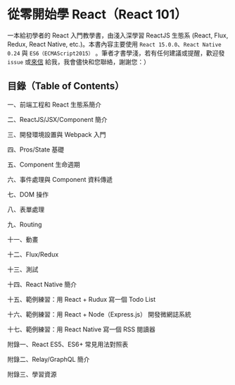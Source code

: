 # 從零開始學 React（React 101）
一本給初學者的 React 入門教學書，由淺入深學習 ReactJS 生態系 (React, Flux, Redux, React Native, etc.)。本書內容主要使用 `React 15.0.0`、`React Native 0.24` 與 `ES6（ECMAScript2015）` 。筆者才書學淺，若有任何建議或提醒，歡迎發 `issue` 或[來信](mailto:kdchang.cc@gmail.com) 給我，我會儘快和您聯絡，謝謝您：）

## 目錄（Table of Contents）

一、前端工程和 React 生態系簡介

二、ReactJS/JSX/Component 簡介

三、開發環境設置與 Webpack 入門

四、Pros/State 基礎 

五、Component 生命週期

六、事件處理與 Component 資料傳遞

七、DOM 操作

八、表單處理

九、Routing

十一、動畫

十二、Flux/Redux

十三、測試

十四、React Native 簡介

十五、範例練習：用 React + Rudux 寫一個 Todo List

十六、範例練習：用 React + Node（Express.js） 開發微網誌系統

十七、範例練習：用 React Native 寫一個 RSS 閱讀器

附錄一、React ES5、ES6+ 常見用法對照表

附錄二、Relay/GraphQL 簡介

附錄三、學習資源
